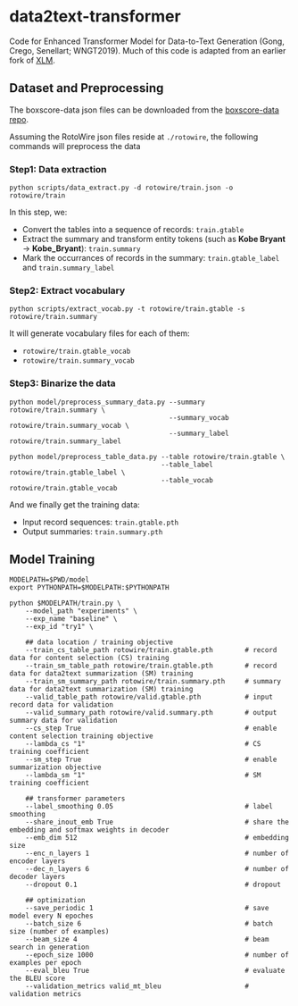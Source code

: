 # data2text-transformer
Code for Enhanced Transformer Model for Data-to-Text Generation (Gong, Crego, Senellart; WNGT2019).
Much of this code is adapted from an earlier fork of [XLM](https://github.com/facebookresearch/XLM).

## Dataset and Preprocessing

The boxscore-data json files can be downloaded from the [boxscore-data repo](https://github.com/harvardnlp/boxscore-data).

Assuming the RotoWire json files reside at `./rotowire`, the following commands will preprocess the data

### Step1: Data extraction 

```
python scripts/data_extract.py -d rotowire/train.json -o rotowire/train
```

In this step, we:

* Convert the tables into a sequence of records: `train.gtable`
* Extract the summary and transform entity tokens (such as **Kobe Bryant** -> **Kobe_Bryant**): `train.summary`
* Mark the occurrances of records in the summary: `train.gtable_label` and `train.summary_label`

### Step2: Extract vocabulary

```
python scripts/extract_vocab.py -t rotowire/train.gtable -s rotowire/train.summary
```
It will generate vocabulary files for each of them:

* `rotowire/train.gtable_vocab`
* `rotowire/train.summary_vocab`

### Step3: Binarize the data

```
python model/preprocess_summary_data.py --summary rotowire/train.summary \
                                        --summary_vocab rotowire/train.summary_vocab \
                                        --summary_label rotowire/train.summary_label
                                        
python model/preprocess_table_data.py --table rotowire/train.gtable \
                                      --table_label rotowire/train.gtable_label \
                                      --table_vocab rotowire/train.gtable_vocab
```
And we finally get the training data:
* Input record sequences: `train.gtable.pth`
* Output summaries: `train.summary.pth`

## Model Training
```
MODELPATH=$PWD/model
export PYTHONPATH=$MODELPATH:$PYTHONPATH

python $MODELPATH/train.py \
    --model_path "experiments" \
    --exp_name "baseline" \
    --exp_id "try1" \
    
    ## data location / training objective
    --train_cs_table_path rotowire/train.gtable.pth        # record data for content selection (CS) training
    --train_sm_table_path rotowire/train.gtable.pth        # record data for data2text summarization (SM) training
    --train_sm_summary_path rotowire/train.summary.pth     # summary data for data2text summarization (SM) training
    --valid_table_path rotowire/valid.gtable.pth           # input record data for validation
    --valid_summary_path rotowire/valid.summary.pth        # output summary data for validation
    --cs_step True                                         # enable content selection training objective
    --lambda_cs "1"                                        # CS training coefficient
    --sm_step True                                         # enable summarization objective
    --lambda_sm "1"                                        # SM training coefficient
    
    ## transformer parameters
    --label_smoothing 0.05                                 # label smoothing
    --share_inout_emb True                                 # share the embedding and softmax weights in decoder
    --emb_dim 512                                          # embedding size
    --enc_n_layers 1                                       # number of encoder layers
    --dec_n_layers 6                                       # number of decoder layers
    --dropout 0.1                                          # dropout

    ## optimization
    --save_periodic 1                                      # save model every N epoches
    --batch_size 6                                         # batch size (number of examples)
    --beam_size 4                                          # beam search in generation
    --epoch_size 1000                                      # number of examples per epoch
    --eval_bleu True                                       # evaluate the BLEU score
    --validation_metrics valid_mt_bleu                     # validation metrics
```
